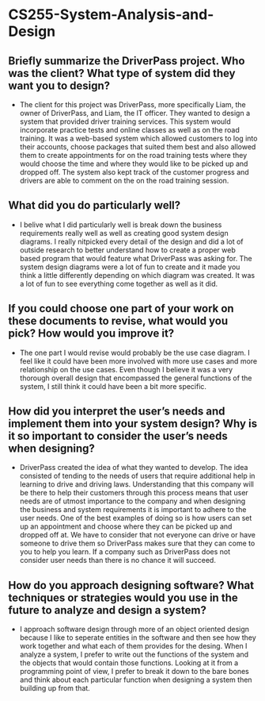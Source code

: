 # CS255-System-Analysis-and-Design

## Briefly summarize the DriverPass project. Who was the client? What type of system did they want you to design?
 - The client for this project was DriverPass, more specifically Liam, the owner of DriverPass, and Liam, the IT officer. They wanted to design a system that provided driver training services. This system would incorporate practice tests and online classes as well as on the road training. It was a web-based system which allowed customers to log into their accounts, choose packages that suited them best and also allowed them to create appointments for on the road training tests where they would choose the time and where they would like to be picked up and dropped off. The system also kept track of the customer progress and drivers are able to comment on the on the road training session. 

## What did you do particularly well?
- I belive what I did particularly well is break down the business requirements really well as well as creating good system design diagrams. I really nitpicked every detail of the design and did a lot of outside research to better understand how to create a proper web based program that would feature what DriverPass was asking for. The system design diagrams were a lot of fun to create and it made you think a little differently depending on which diagram was created. It was a lot of fun to see everything come together as well as it did.

## If you could choose one part of your work on these documents to revise, what would you pick? How would you improve it?
- The one part I would revise would probably be the use case diagram. I feel like it could have been more involved with more use cases and more relationship on the use cases. Even though I believe it was a very thorough overall design that encompassed the general functions of the system, I still think it could have been a bit more specific. 

## How did you interpret the user’s needs and implement them into your system design? Why is it so important to consider the user’s needs when designing?
- DriverPass created the idea of what they wanted to develop. The idea consisted of tending to the needs of users that require additional help in learning to drive and driving laws. Understanding that this company will be there to help their customers through this process means that user needs are of utmost importance to the company and when designing the business and system requirements it is important to adhere to the user needs. One of the best examples of doing so is how users can set up an appointment and choose where they can be picked up and dropped off at. We have to consider that not everyone can drive or have someone to drive them so DriverPass makes sure that they can come to you to help you learn. If a company such as DriverPass does not consider user needs than there is no chance it will succeed. 

## How do you approach designing software? What techniques or strategies would you use in the future to analyze and design a system?
- I approach software design through more of an object oriented design because I like to seperate entities in the software and then see how they work together and what each of them provides for the desing. When I analyze a system, I prefer to write out the functions of the system and the objects that would contain those functions. Looking at it from a programming point of view, I prefer to break it down to the bare bones and think about each particular function when designing a system then building up from that. 
